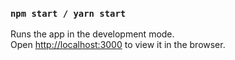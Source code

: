 ### `npm start / yarn start`

Runs the app in the development mode.<br>
Open [http://localhost:3000](http://localhost:3000) to view it in the browser.
